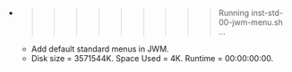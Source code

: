 * >>>>>>>>> Running inst-std-00-jwm-menu.sh ...
  * Add default standard menus in JWM.
  * Disk size = 3571544K. Space Used = 4K. Runtime = 00:00:00:00.
